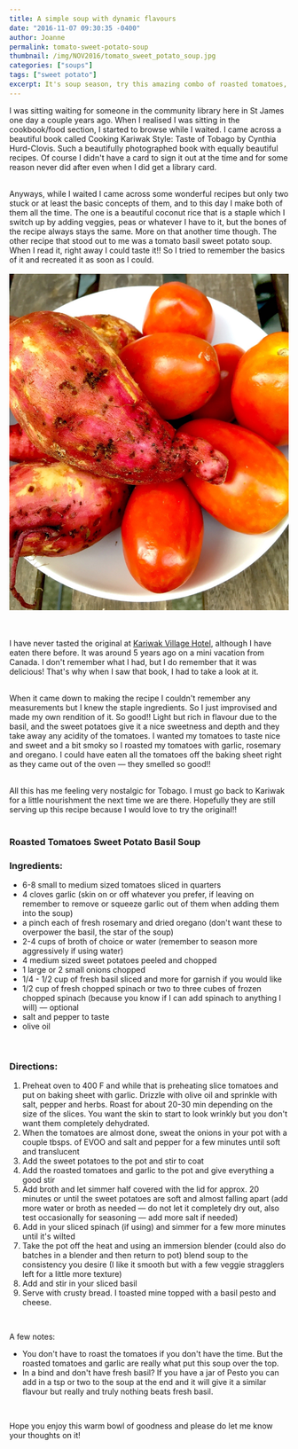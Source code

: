 ```yaml
---
title: A simple soup with dynamic flavours
date: "2016-11-07 09:30:35 -0400"
author: Joanne
permalink: tomato-sweet-potato-soup
thumbnail: /img/NOV2016/tomato_sweet_potato_soup.jpg
categories: ["soups"]
tags: ["sweet potato"]
excerpt: It's soup season, try this amazing combo of roasted tomatoes, basil and sweet potatoes
---
```


I was sitting waiting for someone in the community library here in St James one day a couple years ago. When I realised I was sitting in the cookbook/food section, I started to browse while I waited.  I came across a beautiful book called Cooking Kariwak Style: Taste of Tobago by Cynthia Hurd-Clovis.  Such a beautifully photographed book with equally beautiful recipes.  Of course I didn't have a card to sign it out at the time and for some reason never did after even when I did get a library card.  
<br>

Anyways, while I waited I came across some wonderful recipes but only two stuck or at least the basic concepts of them, and to this day I make both of them all the time.  The one is a beautiful coconut rice that is a staple which I switch up by adding veggies, peas or whatever I have to it, but the bones of the recipe always stays the same.   More on that another time though.  The other recipe that stood out to me was a tomato basil sweet potato soup.  When I read it, right away I could taste it!! So I tried to remember the basics of it and recreated it as soon as I could.
<br>
<br>
![Tomato and sweet potato soup](/img/NOV2016/sweet_potato_tomato.JPG)  
<br>
<br>

I have never tasted the original at [Kariwak Village Hotel](http://www.kariwak.com), although I have eaten there before. It was around 5 years ago on a mini vacation from Canada.  I don't remember what I had, but I do remember that it was delicious!  That's why when I saw that book, I had to take a look at it.  
<br>

When it came down to making the recipe I couldn't remember any measurements but I knew the staple ingredients.  So I just improvised and made my own rendition of it.  So good!! Light but rich in flavour due to the basil, and the sweet potatoes give it a nice sweetness and depth and they take away any acidity of the tomatoes.  I wanted my tomatoes to taste nice and sweet and a bit smoky so I roasted my tomatoes with garlic, rosemary and oregano. I could have eaten all the tomatoes off the baking sheet right as they came out of the oven &mdash; they smelled so good!!
<br><br>


All this has me feeling very nostalgic for Tobago.   I must go back to Kariwak for a little nourishment the next time we are there.  Hopefully they are still serving up this recipe because I would love to try the original!!
<br><br>

### Roasted Tomatoes Sweet Potato Basil Soup

### Ingredients:
* 6-8 small to medium sized tomatoes sliced in quarters
* 4 cloves garlic (skin on or off whatever you prefer, if leaving on remember to remove or squeeze garlic out of them when adding them into the soup)
* a pinch each of fresh rosemary and dried oregano (don't want these to overpower the basil, the star of the soup)
* 2-4 cups of broth of choice or water (remember to season more aggressively if using water)
* 4 medium sized sweet potatoes peeled and chopped
* 1 large or 2 small onions chopped
* 1/4 - 1/2 cup of fresh basil sliced and more for garnish if you would like
* 1/2 cup of fresh chopped spinach or two to three cubes of frozen chopped spinach (because you know if I can add spinach to anything I will) &mdash; optional
* salt and pepper to taste
* olive oil
<br>


### Directions:

1. Preheat oven to 400 F and while that is preheating slice tomatoes and put on baking sheet with garlic. Drizzle with olive oil and sprinkle with salt, pepper and herbs.  Roast for about 20-30 min depending on the size of the slices. You want the skin to start to look wrinkly but you don't want them completely dehydrated.
2. When the tomatoes are almost done, sweat the onions in your pot with a couple tbsps. of EVOO and salt and pepper for a few minutes until soft and translucent
3. Add the sweet potatoes to the pot and stir to coat
4. Add the roasted tomatoes and garlic to the pot and give everything a good stir
5. Add broth and let simmer half covered with the lid for approx. 20 minutes or until the sweet potatoes are soft and almost falling apart (add more water or broth as needed &mdash; do not let it completely dry out, also test occasionally for seasoning &mdash; add more salt if needed)
6. Add in your sliced spinach (if using) and simmer for a few more minutes until it's wilted
7. Take the pot off the heat and using an immersion blender (could also do batches in a blender and then return to pot) blend soup to the consistency you desire (I like it smooth but with a few veggie stragglers left for a little more texture)
8. Add and stir in your sliced basil
9. Serve with crusty bread. I toasted mine topped with a basil pesto and cheese.
<br>

A few notes:

* You don't have to roast the tomatoes if you don't have the time.  But the roasted tomatoes and garlic are really what put this soup over the top.  
* In a bind and don't have fresh basil? If you have a jar of Pesto you can add in a tsp or two to the soup at the end and it will give it a similar flavour but really and truly nothing beats fresh basil.
<br>

Hope you enjoy this warm bowl of goodness and please do let me know your thoughts on it!
